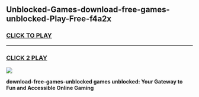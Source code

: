 
## Unblocked-Games-download-free-games-unblocked-Play-Free-f4a2x
<h3>
<a href="https://premium76.site?title=download-free-games-unblocked&ref=10A">CLICK TO PLAY</a></h3>
<hr>

<h3>
<a href="https://premium76.site?title=download-free-games-unblocked&ref=10A">CLICK 2 PLAY</a>
  
</h3>

<a href="https://premium76.site?title=download-free-games-unblocked&ref=10A"><img src="https://clearcache.store/games.png"></a>


**download-free-games-unblocked games unblocked: Your Gateway to Fun and Accessible Online Gaming**
